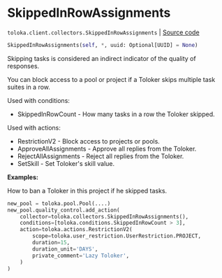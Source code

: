 # SkippedInRowAssignments
`toloka.client.collectors.SkippedInRowAssignments` | [Source code](https://github.com/Toloka/toloka-kit/blob/v1.0.1/src/client/collectors.py#L434)

```python
SkippedInRowAssignments(self, *, uuid: Optional[UUID] = None)
```

Skipping tasks is considered an indirect indicator of the quality of responses.


You can block access to a pool or project if a Toloker skips multiple task suites in a row.

Used with conditions:
* SkippedInRowCount - How many tasks in a row the Toloker skipped.

Used with actions:
* RestrictionV2 - Block access to projects or pools.
* ApproveAllAssignments - Approve all replies from the Toloker.
* RejectAllAssignments - Reject all replies from the Toloker.
* SetSkill - Set Toloker's skill value.


**Examples:**

How to ban a Toloker in this project if he skipped tasks.

```python
new_pool = toloka.pool.Pool(....)
new_pool.quality_control.add_action(
    collector=toloka.collectors.SkippedInRowAssignments(),
    conditions=[toloka.conditions.SkippedInRowCount > 3],
    action=toloka.actions.RestrictionV2(
        scope=toloka.user_restriction.UserRestriction.PROJECT,
        duration=15,
        duration_unit='DAYS',
        private_comment='Lazy Toloker',
    )
)
```
